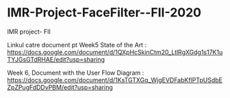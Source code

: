 # IMR-Project-FaceFilter--FII-2020
IMR project- FII

Linkul catre document pt Week5 State of the Art : 
https://docs.google.com/document/d/1QXpHcSkinCtm20_LtlRgXGdg1s17K1uTYJGsGTdRHAE/edit?usp=sharing

Week 6, Document with the User Flow Diagram : 
https://docs.google.com/document/d/1KsTGTXGq_WjgEVDFabKflPTpUSdbEZpZPugFdDDvPBM/edit?usp=sharing
